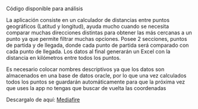 Código disponible para análisis

La aplicación consiste en un calculador de distancias entre puntos geográficos (Latitud y longitud), ayuda mucho cuando se necesita comparar muchas direcciones distintas para obtener las más cercanas a un punto ya que permite filtrar muchas opciones.
Posee 2 secciones, puntos de partida y de llegada, donde cada punto de partida será comparado con cada punto de llegada. Los datos al final generarán un Excel con la distancia en kilómetros entre todos los puntos.

Es necesario colocar nombres descriptivos ya que los datos son almacenados en una base de datos oracle, por lo que una vez calculados todos los puntos se guardarán automáticamente para que la próxima vez que uses la app no tengas que buscar de vuelta las coordenadas


Descargalo de aquí: [Mediafire](https://www.mediafire.com/file/qznkt07g0msj769/Calculador_de_distancias.rar/file)
